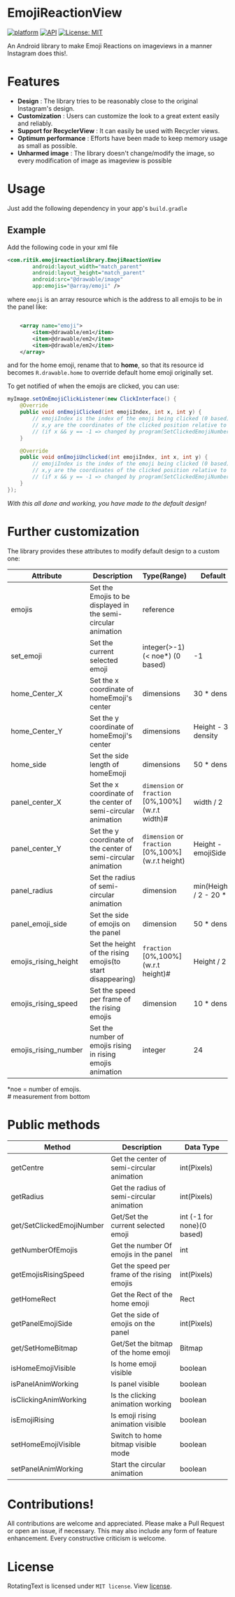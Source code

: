 # EmojiReactionView
[![platform](https://img.shields.io/badge/Platform-Android-yellow.svg?style=flat-square)](https://www.android.com)
[![API](https://img.shields.io/badge/API-16%2B-brightgreen.svg?style=flat-square)](https://android-arsenal.com/api?level=16s)
[![License: MIT](https://img.shields.io/badge/License-MIT-yellow.svg?style=flat-square)](https://opensource.org/licenses/MIT)

An Android library to make Emoji Reactions on imageviews in a manner Instagram does this!.


# Features
- <b>Design</b> : The library tries to be reasonably close to the original Instagram's design.
- <b>Customization</b> : Users can customize the look to a great extent easily and reliably.
- <b>Support for RecyclerView</b> : It can easily be used with Recycler views.
- <b>Optimum performance</b> : Efforts have been made to keep memory usage as small as possible.
- <b>Unharmed image</b> : The library doesn't change/modify the image, so every modification of image as imageview is possible

# Usage
Just add the following dependency in your app's `build.gradle`

## Example
Add the following code in your xml file
```xml
<com.ritik.emojireactionlibrary.EmojiReactionView
        android:layout_width="match_parent"
        android:layout_height="match_parent"
        android:src="@drawable/image"
        app:emojis="@array/emoji" />
```
where `emoji` is an array resource which is the address to all emojis to be in the panel like:
```xml

    <array name="emoji">
        <item>@drawable/em1</item>
        <item>@drawable/em2</item>
        <item>@drawable/em2</item>
    </array>
```

and for the home emoji, rename that to **home**, so that its resource id becomes `R.drawable.home`
to override default home emoji originally set.

To get notified of when the emojis are clicked, you can use:
```java
myImage.setOnEmojiClickListener(new ClickInterface() {
    @Override
    public void onEmojiClicked(int emojiIndex, int x, int y) {
        // emojiIndex is the index of the emoji being clicked (0 based)
        // x,y are the coordinates of the clicked position relative to the image 
        // (if x && y == -1 => changed by program(SetClickedEmojiNumber)
    }

    @Override
    public void onEmojiUnclicked(int emojiIndex, int x, int y) {
        // emojiIndex is the index of the emoji being clicked (0 based)
        // x,y are the coordinates of the clicked position relative to the image 
        // (if x && y == -1 => changed by program(SetClickedEmojiNumber)
    }
});
```

_With this all done and working, you have made to the default design!_

# Further customization
The library provides these attributes to modify default design to a custom one:

|Attribute            |Description                                                   | Type(Range)                                       |Default Value                        |
|---------------------|--------------------------------------------------------------|---------------------------------------------------|-------------------------------------|
|emojis               | Set the Emojis to be displayed in the semi-circular animation| reference                                         |                                     |
|set_emoji            | Set the current selected emoji                               | integer(>-1)(< noe*) (0 based)                    | -1                                  |
|home_Center_X       | Set the x coordinate of homeEmoji's center                  | dimensions                                        | 30 * density                        |
|home_Center_Y       | Set the y coordinate of homeEmoji's center                  | dimensions                                        | Height - 30 * density               |
|home_side           | Set the side length of homeEmoji                            | dimensions                                        | 50 * density                        |
|panel_center_X      | Set the x coordinate of the center of semi-circular animation| `dimension` or `fraction` [0%,100%] (w.r.t width)#| width / 2                           |
|panel_center_Y      | Set the y coordinate of the center of semi-circular animation| `dimension` or `fraction` [0%,100%] (w.r.t height)| Height - emojiSide / 2              |
|panel_radius        | Set the radius of semi-circular animation                    | dimension                                         | min(Height,Width) / 2 - 20 * density|
|panel_emoji_side     | Set the side of emojis on the panel                    | dimension                                         | 50 * density                        |
|emojis_rising_height | Set the height of the rising emojis(to start disappearing)   | `fraction` [0%,100%] (w.r.t height)#              | Height / 2                          |
|emojis_rising_speed  | Set the speed per frame of the rising emojis                 | dimension                                         | 10 * density                        |
|emojis_rising_number | Set the number of emojis rising in rising emojis animation   | integer                                           | 24                                  |

*noe = number of emojis.<br>
*#* measurement from bottom
# Public methods 

|Method                   |Description                                    |Data Type                   |
|-------------------------|-----------------------------------------------|----------------------------|
|getCentre                | Get the center of semi-circular animation     | int(Pixels)                |
|getRadius                | Get the radius of semi-circular animation     | int(Pixels)                |
|get/SetClickedEmojiNumber| Get/Set the current selected emoji            | int (-1 for none)(0 based) |
|getNumberOfEmojis        | Get the number Of emojis in the panel   | int                        |
|getEmojisRisingSpeed     | Get the speed per frame of the rising emojis  | int(Pixels)                |
|getHomeRect             | Get the Rect of the home emoji               | Rect                       |
|getPanelEmojiSide        | Get the side of emojis on the panel     | int(Pixels)                |
|get/SetHomeBitmap       | Get/Set the bitmap of the home emoji         | Bitmap                     |
|isHomeEmojiVisible      | Is home emoji visible                        | boolean                    |
|isPanelAnimWorking      | Is panel visible                        | boolean                    |
|isClickingAnimWorking    | Is the clicking animation working             | boolean                    |
|isEmojiRising            | Is emoji rising animation visible             | boolean                    |
|setHomeEmojiVisible     | Switch to home bitmap visible mode           | boolean                    |
|setPanelAnimWorking     | Start the circular animation                  | boolean                    |

# Contributions!

All contributions are welcome and appreciated. Please make a Pull Request or open an issue, if necessary.
This may also include any form of feature enhancement. Every constructive criticism is welcome.

# License
RotatingText is licensed under `MIT license`. View [license](LICENSE).

